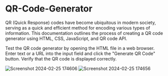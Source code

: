 # QR-Code-Generator

QR (Quick Response) codes have become ubiquitous in modern society, serving as a quick and efficient method for encoding various types of information. This documentation outlines the process of creating a QR code generator using HTML, CSS, JavaScript, and QR code API.


Test the QR code generator by opening the HTML file in a web browser. Enter text or a URL into the input field and click the "Generate QR Code" button. Verify that the QR code is displayed correctly.


![Screenshot 2024-02-25 174606](https://github.com/SunderSantoshkar/QR-Code-Generator/assets/154406843/925b8535-bfbe-4f67-a946-7739b10ad774)
![Screenshot 2024-02-25 174656](https://github.com/SunderSantoshkar/QR-Code-Generator/assets/154406843/f44be4af-d32f-4ba5-b419-74fe5b6b27ac)
